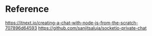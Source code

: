 # Reference
  https://itnext.io/creating-a-chat-with-node-js-from-the-scratch-707896d64593
  https://github.com/sanjitsaluja/socketio-private-chat
